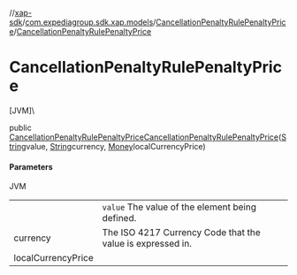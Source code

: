 //[xap-sdk](../../../index.md)/[com.expediagroup.sdk.xap.models](../index.md)/[CancellationPenaltyRulePenaltyPrice](index.md)/[CancellationPenaltyRulePenaltyPrice](-cancellation-penalty-rule-penalty-price.md)

# CancellationPenaltyRulePenaltyPrice

[JVM]\

public [CancellationPenaltyRulePenaltyPrice](index.md)[CancellationPenaltyRulePenaltyPrice](-cancellation-penalty-rule-penalty-price.md)([String](https://docs.oracle.com/javase/8/docs/api/java/lang/String.html)value, [String](https://docs.oracle.com/javase/8/docs/api/java/lang/String.html)currency, [Money](../-money/index.md)localCurrencyPrice)

#### Parameters

JVM

| | |
|---|---|
|  | `value` The value of the element being defined. |
| currency | The ISO 4217 Currency Code that the value is expressed in. |
| localCurrencyPrice |
